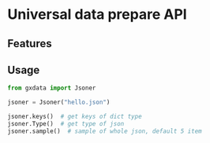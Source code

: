 # Universal data prepare API

## Features

## Usage
```python
from gxdata import Jsoner

jsoner = Jsoner("hello.json")

jsoner.keys()  # get keys of dict type
jsoner.Type()  # get type of json
jsoner.sample()  # sample of whole json, default 5 item
```